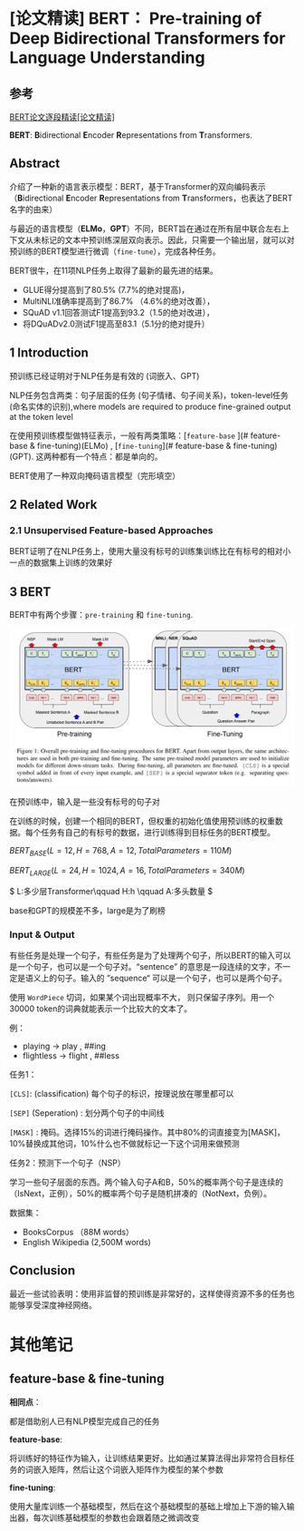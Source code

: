 #  [论文精读] BERT： Pre-training of Deep Bidirectional Transformers for Language Understanding



## 参考

[BERT论文逐段精读[论文精读]](https://www.bilibili.com/video/BV1PL411M7eQ/?spm_id_from=333.337.search-card.all.click&vd_source=550e50f36bb6f32ba43eb2af3f8307be)



**BERT**: **B**idirectional **E**ncoder **R**epresentations from **T**ransformers.



## Abstract

介绍了一种新的语言表示模型：BERT，基于Transformer的双向编码表示（**B**idirectional **E**ncoder **R**epresentations from **T**ransformers，也表达了BERT名字的由来）

与最近的语言模型（**ELMo**，**GPT**）不同，BERT旨在通过在所有层中联合左右上下文从未标记的文本中预训练深层双向表示。因此，只需要一个输出层，就可以对预训练的BERT模型进行微调（`fine-tune`），完成各种任务。

BERT很牛，在11项NLP任务上取得了最新的最先进的结果。

* GLUE得分提高到了80.5% (7.7%的绝对提高)，
* MultiNLI准确率提高到了86.7% （4.6%的绝对改善），
* SQuAD v1.1回答测试F1提高到93.2（1.5的绝对改进），
* 将DQuADv2.0测试F1提高至83.1（5.1分的绝对提升）



## 1 Introduction

预训练已经证明对于NLP任务是有效的 (词嵌入、GPT)

NLP任务包含两类：句子层面的任务 (句子情绪、句子间关系)，token-level任务 (命名实体的识别),where models are required to produce fine-grained output at the token level

在使用预训练模型做特征表示，一般有两类策略：[`feature-base` ](# feature-base & fine-tuning)(ELMo) , [`fine-tuning`](# feature-base & fine-tuning) (GPT). 这两种都有一个特点：都是单向的。  

BERT使用了一种双向掩码语言模型（完形填空）



## 2 Related Work

### 2.1 Unsupervised Feature-based Approaches

BERT证明了在NLP任务上，使用大量没有标号的训练集训练比在有标号的相对小一点的数据集上训练的效果好

 

## 3 BERT

BERT中有两个步骤：`pre-training` 和 `fine-tuning`.

![pre-training_fine-tuning](./img/pre-training_fine-tuning.png)

在预训练中，输入是一些没有标号的句子对

在训练的时候，创建一个相同的BERT，但权重的初始化值使用预训练的权重数据。每个任务有自己的有标号的数据，进行训练得到目标任务的BERT模型。

$BERT_{BASE} (L=12, H=768, A=12, Total Parameters=110M)$ 

$BERT_{LARGE} (L=24, H=1024, A=16, Total Parameters=340M)$​ 

$ L:多少层Transformer\qquad H:h	\qquad A:多头数量 $

base和GPT的规模差不多，large是为了刷榜



### Input & Output

有些任务是处理一个句子，有些任务是为了处理两个句子，所以BERT的输入可以是一个句子，也可以是一个句子对。“sentence” 的意思是一段连续的文字，不一定是语义上的句子。输入的 ”sequence“ 可以是一个句子，也可以是两个句子。

使用 `WordPiece` 切词，如果某个词出现概率不大， 则只保留子序列。用一个30000 token的词典就能表示一个比较大的文本了。

例： 

* playing -> play , ##ing
* flightless -> flight , ##less





任务1：

`[CLS]`: (classification) 每个句子的标识，按理说放在哪里都可以

`[SEP]` (Seperation) : 划分两个句子的中间线

`[MASK]` : 掩码。选择15%的词进行掩码操作。其中80%的词直接变为[MASK]，10%替换成其他词，10%什么也不做就标记一下这个词用来做预测



任务2：预测下一个句子（NSP）

学习一些句子层面的东西。两个输入句子A和B，50%的概率两个句子是连续的（IsNext，正例），50%的概率两个句子是随机拼凑的（NotNext，负例）。

 

数据集：

* BooksCorpus （88M words）
* English Wikipedia (2,500M words)





## Conclusion

最近一些试验表明：使用非监督的预训练是非常好的，这样使得资源不多的任务也能够享受深度神经网络。











# 其他笔记



## feature-base & fine-tuning

**相同点**：

都是借助别人已有NLP模型完成自己的任务

**feature-base**:

将训练好的特征作为输入，让训练结果更好。比如通过某算法得出非常符合目标任务的词嵌入矩阵，然后让这个词嵌入矩阵作为模型的某个参数

**fine-tuning**:

使用大量库训练一个基础模型，然后在这个基础模型的基础上增加上下游的输入输出器，每次训练基础模型的参数也会跟着随之微调改变
